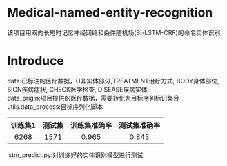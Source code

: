 # Medical-named-entity-recognition
该项目用双向长短时记忆神经网络和条件随机场(Bi-LSTM-CRF)的命名实体识别

# Introduce
data:已标注的医疗数据，O非实体部分,TREATMENT治疗方式, BODY身体部位, SIGN疾病症状, CHECK医学检查, DISEASE疾病实体.  
data_origin:项目提供的医疗数据，需要转化为目标序列标记集合  
utils.data_process:目标序列化脚本   
<table>
    <tr>
        <th>训练集1</th>
        <th>测试集</th>
        <th>训练集准确率</th>
        <th>测试集准确率</th>
    </tr>
    <tr align="center">
        <td>6268</td>
        <td>1571</td>
        <td>0.965</td>
        <td>0.845</td>
    </tr>
</table>    
 lstm_predict.py:对训练好的实体识别模型进行测试  
 
